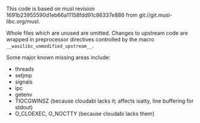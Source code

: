 This code is based on musl revision 1691b23955590d1eb66a11158fdd91c86337e886
from git://git.musl-libc.org/musl.

Whole files which are unused are omitted. Changes to upstream code are wrapped
in preprocessor directives controlled by the macro `__wasilibc_unmodified_upstream__`.

Some major known missing areas include:
 - threads
 - setjmp
 - signals
 - ipc
 - getenv
 - TIOCGWINSZ (because cloudabi lacks it; affects isatty, line buffering for stdout)
 - O\_CLOEXEC, O\_NOCTTY (because cloudabi lacks them)
